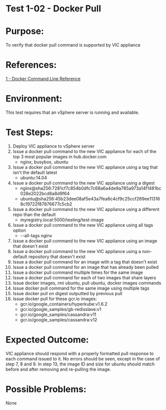 Test 1-02 - Docker Pull
=======

# Purpose:
To verify that docker pull command is supported by VIC appliance

# References:
[1 - Docker Command Line Reference](https://docs.docker.com/engine/reference/commandline/pull/)

# Environment:
This test requires that an vSphere server is running and available.

# Test Steps:
1. Deploy VIC appliance to vSphere server
2. Issue a docker pull command to the new VIC appliance for each of the top 3 most popular images in hub.docker.com
    * nginx, busybox, ubuntu
3. Issue a docker pull command to the new VIC appliance using a tag that isn't the default latest
    * ubuntu:14.04
4. Issue a docker pull command to the new VIC appliance using a digest
    * nginx@sha256:7281cf7c854b0dfc7c68a6a4de9a785a973a14f1481bc028e2022bcd6a8d9f64
    * ubuntu@sha256:45b23dee08af5e43a7fea6c4cf9c25ccf269ee113168c19722f87876677c5cb2
5. Issue a docker pull command to the new VIC appliance using a different repo than the default
    * myregistry.local:5000/testing/test-image
6. Issue a docker pull command to the new VIC appliance using all tags option
    * --all-tags nginx
7. Issue a docker pull command to the new VIC appliance using an image that doesn't exist
8. Issue a docker pull command to the new VIC appliance using a non-default repository that doesn't exist
9. Issue a docker pull command for an image with a tag that doesn't exist
10. Issue a docker pull command for an image that has already been pulled
11. Issue a docker pull command multiple times for the same image
12. Issue a docker pull command for each of two images that share layers
13. Issue docker images, rmi ubuntu, pull ubuntu, docker images commands
14. Issue docker pull command for the same image using multiple tags
18. Issue docker pull on digest outputted by previous pull
19. Issue docker pull for these gcr.io images:
    * gcr.io/google_containers/hyperkube:v1.6.2
    * gcr.io/google_samples/gb-redisslave:v1
    * gcr.io/google_samples/cassandra:v11
    * gcr.io/google_samples/cassandra:v12

# Expected Outcome:
VIC appliance should respond with a properly formatted pull response to each command issued to it. No errors should be seen, except in the case of step 7, 8 and 9. In step 13, the image ID and size for ubuntu should match before and after removing and re-pulling the image.

# Possible Problems:
None
